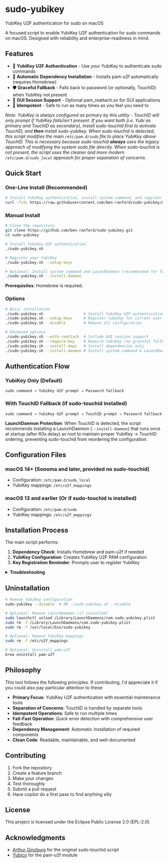 # sudo-yubikey

YubiKey U2F authentication for sudo on macOS

A focused script to enable YubiKey U2F authentication for sudo commands on macOS. Designed with reliability and enterprise-readiness in mind.

## Features

- 🔐 **YubiKey U2F Authentication** - Use your YubiKey to authenticate sudo commands
- 🔄 **Automatic Dependency Installation** - Installs pam-u2f automatically (requires Homebrew)  
- 🛡️ **Graceful Fallback** - Falls back to password (or optionally, TouchID) when YubiKey not present
- 📱 **GUI Session Support** - Optional pam_reattach.so for GUI applications
- 🔄 **Idempotent** - Safe to run as many times as you feel you need to

*Note: YubiKey is always configured as primary by this utility - TouchID will only prompt if YubiKey fails/isn't present. If you want both (i.e. Yubi as primary and TouchID as secondary), install sudo-touchid first to activate TouchID, and **then** install sudo-yubikey. When sudo-touchid is detected, this script modifies the main `/etc/pam.d/sudo` file to place YubiKey above TouchID. This is necessary because sudo-touchid **always** uses the legacy approach of modifying the system sudo file directly. When sudo-touchid is not present, the script uses the cleaner and more modern `/etc/pam.d/sudo_local` approach for proper separation of concerns.*

## Quick Start

### One-Line Install (Recommended)

```bash
# Install YubiKey authentication, install system command, and register keys  
curl -fsSL https://raw.githubusercontent.com/ben-ranford/sudo-yubikey/main/sudo-yubikey.sh -o /tmp/sudo-yubikey.sh && chmod +x /tmp/sudo-yubikey.sh && /tmp/sudo-yubikey.sh && /tmp/sudo-yubikey.sh --install-daemon && sudo-yubikey --setup-keys
```

### Manual Install

```bash
# Clone the repository
git clone https://github.com/ben-ranford/sudo-yubikey.git
cd sudo-yubikey

# Install YubiKey U2F authentication
./sudo-yubikey.sh

# Register your YubiKey
./sudo-yubikey.sh --setup-keys

# Optional: Install system command and LaunchDaemon (recommended for TouchID users or macOS ≤13)
./sudo-yubikey.sh --install-daemon
```

**Prerequisites**: Homebrew is required.

### Options

```bash
# Basic installation
./sudo-yubikey.sh                  # Install YubiKey U2F authentication
./sudo-yubikey.sh --setup-keys     # Register YubiKey for current user
./sudo-yubikey.sh --disable        # Remove all configuration

# Advanced options
./sudo-yubikey.sh --with-reattach  # Include GUI session support
./sudo-yubikey.sh --require-key    # Require YubiKey (no graceful fallback)
./sudo-yubikey.sh --install-deps   # Install dependencies only
./sudo-yubikey.sh --install-daemon # Install system command & LaunchDaemon protection
```

## Authentication Flow

### YubiKey Only (Default)

```
sudo command → YubiKey U2F prompt → Password fallback
```

### With TouchID Fallback (if sudo-touchid installed)
```
sudo command → YubiKey U2F prompt → TouchID prompt → Password fallback
```

**LaunchDaemon Protection**: When TouchID is detected, the script recommends installing a LaunchDaemon (`--install-daemon`) that runs once at startup (after 60s delay) as root to maintain proper YubiKey → TouchID ordering, preventing sudo-touchid from reordering the configuration.

## Configuration Files

### macOS 14+ (Sonoma and later, provided no sudo-touchid)

- Configuration: `/etc/pam.d/sudo_local`
- YubiKey mappings: `/etc/u2f_mappings`

### macOS 13 and earlier (Or if sudo-touchid is installed)

- Configuration: `/etc/pam.d/sudo`
- YubiKey mappings: `/etc/u2f_mappings`

## Installation Process

The main script performs:

1. **Dependency Check**: Installs Homebrew and pam-u2f if needed
2. **YubiKey Configuration**: Creates YubiKey U2F PAM configuration
3. **Key Registration Reminder**: Prompts user to register YubiKey

<details>
<summary><strong>Troubleshooting</strong></summary>

### YubiKey Not Recognized

```bash
# Re-register YubiKey (use system command if installed, otherwise local script)
sudo-yubikey --setup-keys
# OR if not installed as system command:
./sudo-yubikey.sh --setup-keys
```

### Authentication Issues

```bash
# Reset configuration
sudo-yubikey --disable  # OR ./sudo-yubikey.sh --disable
sudo rm -f /etc/u2f_mappings

# Reinstall
sudo-yubikey            # OR ./sudo-yubikey.sh
sudo-yubikey --setup-keys
```

### Permission Issues

```bash
# Check PAM configuration
sudo cat /etc/pam.d/sudo_local  # macOS 14+
sudo cat /etc/pam.d/sudo        # macOS 13-

# Verify YubiKey mappings
sudo cat /etc/u2f_mappings
```

</details>

## Uninstallation

```bash
# Remove YubiKey configuration
sudo-yubikey --disable  # OR ./sudo-yubikey.sh --disable

# Optional: Remove LaunchDaemon (if installed)
sudo launchctl unload /Library/LaunchDaemons/com.sudo-yubikey.plist
sudo rm -f /Library/LaunchDaemons/com.sudo-yubikey.plist
sudo rm -f /usr/local/bin/sudo-yubikey

# Optional: Remove YubiKey mappings
sudo rm -f /etc/u2f_mappings

# Optional: Uninstall pam-u2f
brew uninstall pam-u2f
```

## Philosophy

This tool follows the following principles. If contributing, I'd appreciate it if you could also pay particular attention to these:

- **Primary Focus**: YubiKey U2F authentication with essential maintenance tools
- **Separation of Concerns**: TouchID is handled by separate tools
- **Idempotent Operations**: Safe to run multiple times
- **Fail-Fast Operation**: Quick error detection with comprehensive user feedback
- **Dependency Management**: Automatic installation of required components
- **Clean Code**: Readable, maintainable, and well-documented

## Contributing

1. Fork the repository
2. Create a feature branch
3. Make your changes
4. Test thoroughly
5. Submit a pull request
6. Have copilot do a first pass to find anything silly

## License

This project is licensed under the Eclipse Public License 2.0 (EPL-2.0).

## Acknowledgments

- [Arthur Ginzburg](https://github.com/artginzburg) for the original sudo-touchid script
- [Yubico](https://developers.yubico.com/pam-u2f/) for the pam-u2f module
